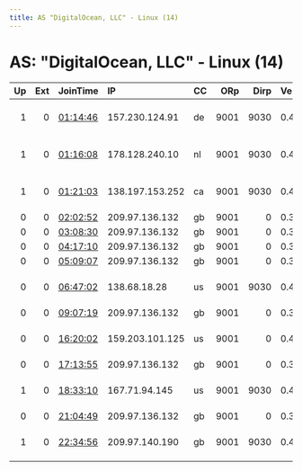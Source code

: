 ```yaml
---
title: AS "DigitalOcean, LLC" - Linux (14)
---
```


# AS: "DigitalOcean, LLC" - Linux (14)

|   Up |   Ext | JoinTime                                                                                            | IP              | CC   |   ORp |   Dirp | Version   | Contact                      | Nickname      |   eFamMembers |
|-----:|------:|:----------------------------------------------------------------------------------------------------|:----------------|:-----|------:|-------:|:----------|:-----------------------------|:--------------|--------------:|
|    1 |     0 | [01:14:46](https://metrics.torproject.org/rs.html#details/6ADB5AF9E39A8B627E19876B3EE13C1FF1F46DDA) | 157.230.124.91  | de   |  9001 |   9030 | 0.4.1.6   | Rebutte Sysadmins &lt;relays | RebutteFFM    |             6 |
|    1 |     0 | [01:16:08](https://metrics.torproject.org/rs.html#details/AA76F8FF5F4A0BA24C304B60588B3C2B88CC473E) | 178.128.240.10  | nl   |  9001 |   9030 | 0.4.1.6   | Rebutte Sysadmins &lt;relays | RebutteAMS    |             6 |
|    1 |     0 | [01:21:03](https://metrics.torproject.org/rs.html#details/AD98A65A215F59D05E8B4FCBD73A2FC1E4A5CFCF) | 138.197.153.252 | ca   |  9001 |   9030 | 0.4.1.6   | Rebutte Sysadmins &lt;relays | RebutteTOR    |             6 |
|    0 |     0 | [02:02:52](https://metrics.torproject.org/rs.html#details/74ABF00749E7E8B0629E631E6C424253C22911C0) | 209.97.136.132  | gb   |  9001 |      0 | 0.3.4.11  | None                         | hacktheplanet |             1 |
|    0 |     0 | [03:08:30](https://metrics.torproject.org/rs.html#details/BB5E9AE5CEC4D0D9D63AA00110106285EC8ED54B) | 209.97.136.132  | gb   |  9001 |      0 | 0.3.4.11  | None                         | hacktheplanet |             1 |
|    0 |     0 | [04:17:10](https://metrics.torproject.org/rs.html#details/6FA98D22BE0B4ACCCC8591616B3FCD7C98E3273F) | 209.97.136.132  | gb   |  9001 |      0 | 0.3.4.11  | None                         | hacktheplanet |             1 |
|    0 |     0 | [05:09:07](https://metrics.torproject.org/rs.html#details/B0D37A251E3BAF44D431CE4A703D5ACA5FDCB13F) | 209.97.136.132  | gb   |  9001 |      0 | 0.3.4.11  | None                         | hacktheplanet |             1 |
|    0 |     0 | [06:47:02](https://metrics.torproject.org/rs.html#details/A8D133C524AEE2837DC3198C2DC66A5693D90359) | 138.68.18.28    | us   |  9001 |   9030 | 0.4.1.6   | vpsforme6 at gmail dot co    | FUCKTHEFEDS2  |             1 |
|    0 |     0 | [09:07:19](https://metrics.torproject.org/rs.html#details/D1F7C2CF91203B67801E5CF5AD2358EB359A6496) | 209.97.136.132  | gb   |  9001 |      0 | 0.3.4.11  | None                         | hacktheplanet |             1 |
|    0 |     0 | [16:20:02](https://metrics.torproject.org/rs.html#details/BDA100ADF5967823253FCFB29C84A38E1E84C842) | 159.203.101.125 | us   |  9001 |      0 | 0.4.1.6   | c p h i n x x x at g m a     | cphinxnet1    |             1 |
|    0 |     0 | [17:13:55](https://metrics.torproject.org/rs.html#details/A1A56D596E5CBC65656A4CC35AFA957123D7D33D) | 209.97.136.132  | gb   |  9001 |      0 | 0.3.4.11  | None                         | hacktheplanet |             1 |
|    1 |     0 | [18:33:10](https://metrics.torproject.org/rs.html#details/9C1921C68AB2AEF36A490C151B6C5D26A7092D2B) | 167.71.94.145   | us   |  9001 |   9030 | 0.4.1.6   | cphinx &lt; c p h i n x x x  | cphinxnet01   |             1 |
|    0 |     0 | [21:04:49](https://metrics.torproject.org/rs.html#details/5D9958093FD0B54D6AC131D523C84E0734BCAA7B) | 209.97.136.132  | gb   |  9001 |      0 | 0.3.4.11  | None                         | hacktheplanet |             1 |
|    1 |     0 | [22:34:56](https://metrics.torproject.org/rs.html#details/954762F93D1E8680F492121ED67FFBABBD0412F8) | 209.97.140.190  | gb   |  9001 |   9030 | 0.4.1.6   | Rebutte Sysadmins &lt;relays | RebutteLDN    |             6 |
